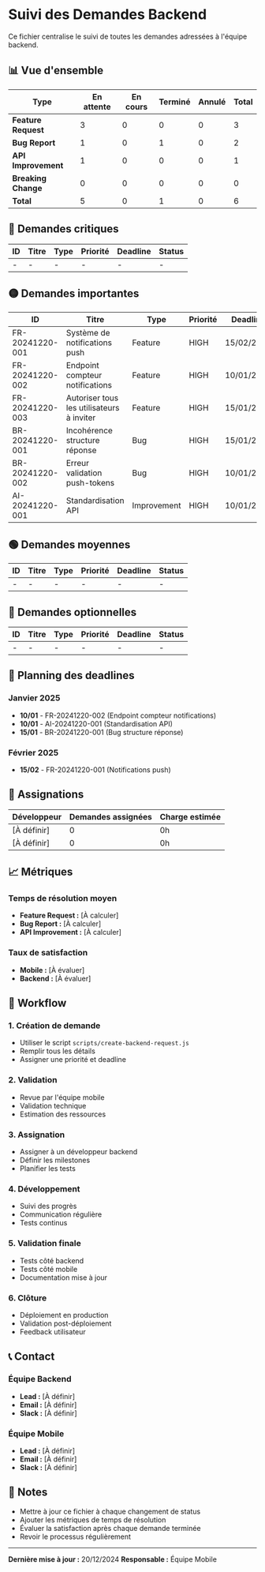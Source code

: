 # Suivi des Demandes Backend

Ce fichier centralise le suivi de toutes les demandes adressées à l'équipe backend.

## 📊 Vue d'ensemble

| Type | En attente | En cours | Terminé | Annulé | Total |
|------|------------|----------|---------|--------|-------|
| **Feature Request** | 3 | 0 | 0 | 0 | 3 |
| **Bug Report** | 1 | 0 | 1 | 0 | 2 |
| **API Improvement** | 1 | 0 | 0 | 0 | 1 |
| **Breaking Change** | 0 | 0 | 0 | 0 | 0 |
| **Total** | 5 | 0 | 1 | 0 | 6 |

## 🔴 Demandes critiques

| ID | Titre | Type | Priorité | Deadline | Status |
|----|-------|------|----------|----------|--------|
| - | - | - | - | - | - |

## 🟡 Demandes importantes

| ID | Titre | Type | Priorité | Deadline | Status |
|----|-------|------|----------|----------|--------|
| FR-20241220-001 | Système de notifications push | Feature | HIGH | 15/02/2025 | ⏳ En attente |
| FR-20241220-002 | Endpoint compteur notifications | Feature | HIGH | 10/01/2025 | ⏳ En attente |
| FR-20241220-003 | Autoriser tous les utilisateurs à inviter | Feature | HIGH | 15/01/2025 | ⏳ En attente |
| BR-20241220-001 | Incohérence structure réponse | Bug | HIGH | 15/01/2025 | ⏳ En attente |
| BR-20241220-002 | Erreur validation push-tokens | Bug | HIGH | 10/01/2025 | ✅ RÉSOLU |
| AI-20241220-001 | Standardisation API | Improvement | HIGH | 10/01/2025 | ⏳ En attente |

## 🟢 Demandes moyennes

| ID | Titre | Type | Priorité | Deadline | Status |
|----|-------|------|----------|----------|--------|
| - | - | - | - | - | - |

## 🔵 Demandes optionnelles

| ID | Titre | Type | Priorité | Deadline | Status |
|----|-------|------|----------|----------|--------|
| - | - | - | - | - | - |

## 📅 Planning des deadlines

### Janvier 2025
- **10/01** - FR-20241220-002 (Endpoint compteur notifications)
- **10/01** - AI-20241220-001 (Standardisation API)
- **15/01** - BR-20241220-001 (Bug structure réponse)

### Février 2025
- **15/02** - FR-20241220-001 (Notifications push)

## 👥 Assignations

| Développeur | Demandes assignées | Charge estimée |
|-------------|-------------------|----------------|
| [À définir] | 0 | 0h |
| [À définir] | 0 | 0h |

## 📈 Métriques

### Temps de résolution moyen
- **Feature Request :** [À calculer]
- **Bug Report :** [À calculer]
- **API Improvement :** [À calculer]

### Taux de satisfaction
- **Mobile :** [À évaluer]
- **Backend :** [À évaluer]

## 🔄 Workflow

### 1. Création de demande
- Utiliser le script `scripts/create-backend-request.js`
- Remplir tous les détails
- Assigner une priorité et deadline

### 2. Validation
- Revue par l'équipe mobile
- Validation technique
- Estimation des ressources

### 3. Assignation
- Assigner à un développeur backend
- Définir les milestones
- Planifier les tests

### 4. Développement
- Suivi des progrès
- Communication régulière
- Tests continus

### 5. Validation finale
- Tests côté backend
- Tests côté mobile
- Documentation mise à jour

### 6. Clôture
- Déploiement en production
- Validation post-déploiement
- Feedback utilisateur

## 📞 Contact

### Équipe Backend
- **Lead :** [À définir]
- **Email :** [À définir]
- **Slack :** [À définir]

### Équipe Mobile
- **Lead :** [À définir]
- **Email :** [À définir]
- **Slack :** [À définir]

## 📝 Notes

- Mettre à jour ce fichier à chaque changement de status
- Ajouter les métriques de temps de résolution
- Évaluer la satisfaction après chaque demande terminée
- Revoir le processus régulièrement

---

**Dernière mise à jour :** 20/12/2024
**Responsable :** Équipe Mobile 